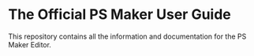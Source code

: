 # The Official PS Maker User Guide

This repository contains all the information and documentation for the PS Maker Editor.
